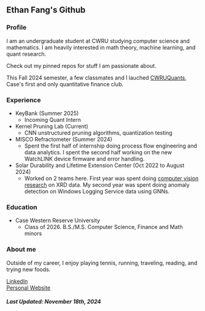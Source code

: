 ## Ethan Fang's Github
### Profile
I am an undergraduate student at CWRU studying computer science and mathematics. I am heavily interested in math theory, machine learning, and quant research.

Check out my pinned repos for stuff I am passionate about.

This Fall 2024 semester, a few classmates and I lauched <a href = "https://github.com/cwruquants">CWRUQuants</a>, Case's first and only quantitative finance club. 

### Experience
- KeyBank (Summer 2025)
  - Incoming Quant Intern
- Kernel Pruning Lab (Current)
  - CNN unstructured pruning algorithms, quantization testing
- MISCO Refractometer (Summer 2024)
  - Spent the first half of internship doing process flow engineering and data analytics. I spent the second half working on the new WatchLINK device firmware and error handling.
- Solar Durability and Lifetime Extension Center (Oct 2022 to August 2024)
  - Worked on 2 teams here. First year was spent doing <a href = "https://pypi.org/project/XRDimage/">computer vision research</a> on XRD data. My second year was spent doing anomaly detection
    on Windows Logging Service data using GNNs.

### Education
- Case Western Reserve University
  - Class of 2026. B.S./M.S. Computer Science, Finance and Math minors
 
### About me
Outside of my career, I enjoy playing tennis, running, traveling, reading, and trying new foods.
  
<a href="https://www.linkedin.com/in/ethanwfang/">LinkedIn</a> <br>
<a href = "https://ethanwfang.github.io/index.html">Personal Website</a>

<h5>Last Updated: November 18th, 2024</h5>
  



